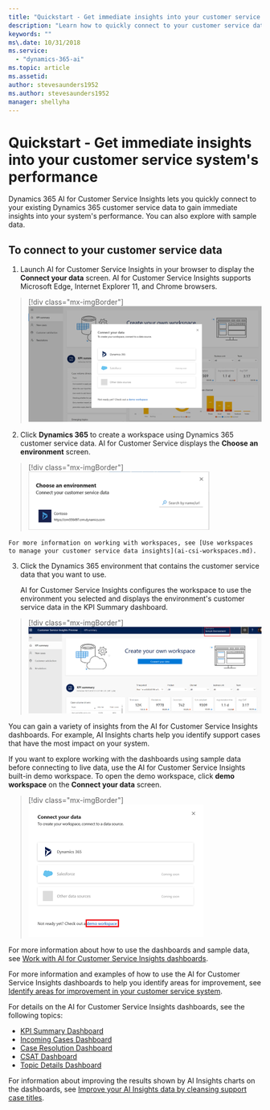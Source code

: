 ```yaml
---
title: "Quickstart - Get immediate insights into your customer service system's performance"
description: "Learn how to quickly connect to your customer service data to gain insights into your customer service system."
keywords: ""
ms\.date: 10/31/2018
ms.service:
  - "dynamics-365-ai"
ms.topic: article
ms.assetid: 
author: stevesaunders1952
ms.author: stevesaunders1952
manager: shellyha
---
```


# Quickstart - Get immediate insights into your customer service system's performance

Dynamics 365 AI for Customer Service Insights lets you quickly connect to your existing Dynamics 365 customer service data to gain immediate insights into your system's performance. You can also explore with sample data.

## To connect to your customer service data

1. Launch AI for Customer Service Insights in your browser to display the **Connect your data** screen. AI for Customer Service Insights supports Microsoft Edge, Internet Explorer 11, and Chrome browsers.

> [!div class="mx-imgBorder"]
> ![Connect your data screen](media/ai-csi-qs-connect-data.png)

2. Click **Dynamics 365** to create a workspace using Dynamics 365 customer service data. AI for Customer Service displays the **Choose an environment** screen.

> [!div class="mx-imgBorder"]
> ![Choose an environment screen](media/ai-csi-qs-choose-environment.png)

    For more information on working with workspaces, see [Use workspaces to manage your customer service data insights](ai-csi-workspaces.md).

3. Click the Dynamics 365 environment that contains the customer service data that you want to use.

    AI for Customer Service Insights configures the workspace to use the environment you selected and displays the environment's customer service data in the KPI Summary dashboard.

> [!div class="mx-imgBorder"]
> ![KPI Summary dashboard](media/ai-csi-qs-kpi.png)

You can gain a variety of insights from the AI for Customer Service Insights dashboards. For example, AI Insights charts help you identify support cases that have the most impact on your system.

If you want to explore working with the dashboards using sample data before connecting to live data, use the AI for Customer Service Insights built-in demo workspace. To open the demo workspace, click **demo workspace** on the **Connect your data** screen.

> [!div class="mx-imgBorder"]
> ![Demo workspace](media/ai-csi-qs-demo-workspace.png)

For more information about how to use the dashboards and sample data, see [Work with AI for Customer Service Insights dashboards](use-dashboard-sample-data.md).

For more information and examples of how to use the AI for Customer Service Insights dashboards to help you identify areas for improvement, see [Identify areas for improvement in your customer service system](improve-system.md).

For details on the AI for Customer Service Insights dashboards, see the following topics:

* [KPI Summary Dashboard](dashboard-kpi-summary.md)
* [Incoming Cases Dashboard](dashboard-incoming-cases.md)
* [Case Resolution Dashboard](dashboard-case-resolutions.md)
* [CSAT Dashboard](dashboard-CSAT.md)
* [Topic Details Dashboard](dashboard-topic-details.md)

For information about improving the results shown by AI Insights charts on the dashboards, see [Improve your AI Insights data by cleansing support case titles](settings.md).
